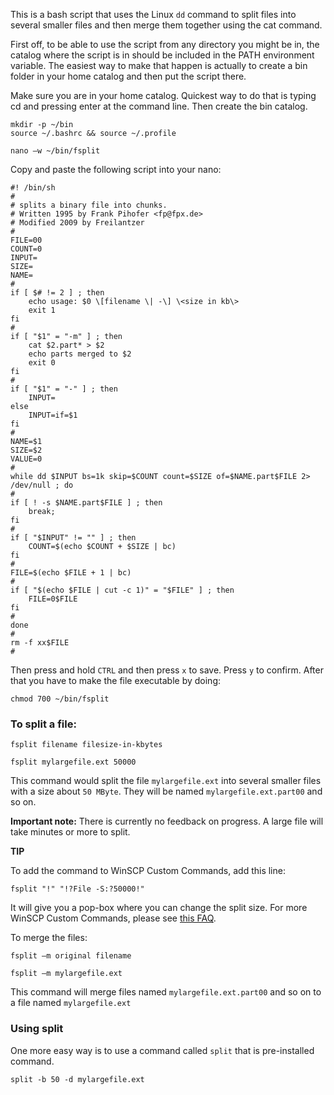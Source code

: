 This is a bash script that uses the Linux `dd` command to split files into several smaller files and then merge them together using the cat command.

First off, to be able to use the script from any directory you might be in, the catalog where the script is in should be included in the PATH environment variable. The easiest way to make that happen is actually to create a bin folder in your home catalog and then put the script there. 

Make sure you are in your home catalog. Quickest way to do that is typing cd and pressing enter at the command line. Then create the bin catalog.

~~~
mkdir -p ~/bin
source ~/.bashrc && source ~/.profile
~~~

~~~
nano –w ~/bin/fsplit
~~~

Copy and paste the following script into your nano:

~~~
#! /bin/sh
#
# splits a binary file into chunks.
# Written 1995 by Frank Pihofer <fp@fpx.de>
# Modified 2009 by Freilantzer
#
FILE=00
COUNT=0
INPUT=
SIZE=
NAME=
#
if [ $# != 2 ] ; then
    echo usage: $0 \[filename \| -\] \<size in kb\>
    exit 1
fi
#
if [ "$1" = "-m" ] ; then
    cat $2.part* > $2
    echo parts merged to $2
    exit 0
fi
#
if [ "$1" = "-" ] ; then
    INPUT=
else
    INPUT=if=$1
fi
#
NAME=$1
SIZE=$2
VALUE=0
#
while dd $INPUT bs=1k skip=$COUNT count=$SIZE of=$NAME.part$FILE 2> /dev/null ; do
#
if [ ! -s $NAME.part$FILE ] ; then
    break;
fi
#
if [ "$INPUT" != "" ] ; then
    COUNT=$(echo $COUNT + $SIZE | bc)
fi
#
FILE=$(echo $FILE + 1 | bc)
#
if [ "$(echo $FILE | cut -c 1)" = "$FILE" ] ; then
    FILE=0$FILE
fi
#
done
#
rm -f xx$FILE
#
~~~

Then press and hold `CTRL` and then press `x` to save. Press `y` to confirm. After that you have to make the file executable by doing:

~~~
chmod 700 ~/bin/fsplit
~~~

### To split a file:

~~~
fsplit filename filesize-in-kbytes
~~~

~~~
fsplit mylargefile.ext 50000
~~~

This command would split the file `mylargefile.ext` into several smaller files with a size about `50 MByte`. They will be named `mylargefile.ext.part00` and so on. 

**Important note:** There is currently no feedback on progress. A large file will take minutes or more to split.

**TIP**

To add the command to WinSCP Custom Commands, add this line:

~~~
fsplit "!" "!?File -S:?50000!"
~~~

It will give you a pop-box where you can change the split size. 
For more WinSCP Custom Commands, please see [this FAQ](https://www.feralhosting.com/faq/view?question=27).

To merge the files:

~~~
fsplit –m original filename
~~~

~~~
fsplit –m mylargefile.ext
~~~

This command will merge files named `mylargefile.ext.part00` and so on to a file named `mylargefile.ext`

### Using split

One more easy way is to use a command called `split` that is pre-installed command.

~~~
split -b 50 -d mylargefile.ext
~~~



